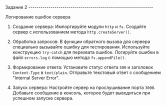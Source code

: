 Задание 2 --------------------------------------------------------------

Логирование ошибок сервера

1.	Создание сервера:
Импортируйте модули `http` и `fs`.
Создайте сервер с использованием метода `http.createServer()`.

2.	Обработка запросов:
В функции обратного вызова для сервера специально вызывайте ошибку для тестирования.
Используйте конструкцию `try-catch` для перехвата ошибок.
Логируйте ошибки в файл `errors.log` с помощью метода `fs.appendFile()`.

3.	Формирование ответа:
Установите статус ответа `500` и заголовок `Content-Type` в `text/plain`.
Отправьте текстовый ответ с сообщением "Internal Server Error".

4.	Запуск сервера:
Настройте сервер на прослушивание порта `3000`.
Добавьте сообщение в консоль, которое будет выводиться при успешном запуске сервера.
